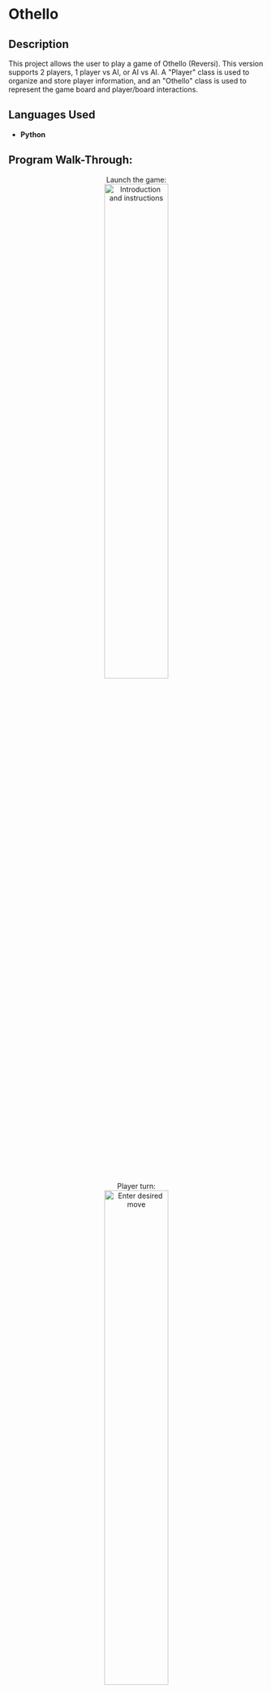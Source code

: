 <h1>Othello</h1>

<h2>Description</h2>
This project allows the user to play a game of Othello (Reversi). This version supports 2 players, 1 player vs AI, or AI vs AI. A "Player" class is used to organize and store player information, and an "Othello" class is used to represent the game board and player/board interactions.
<br />


<h2>Languages Used</h2>

- <b>Python</b> 

<h2>Program Walk-Through:</h2>

<p align="center">
Launch the game: <br/>
<img src="https://i.imgur.com/Y5viaCA.png" height="50%" width="50%" alt="Introduction and instructions"/>
<br />
<br />
Player turn:  <br/>
<img src="https://i.imgur.com/inzbmu8.png" height="50%" width="50%" alt="Enter desired move"/>
<br />
<br />
See list of available moves:  <br/>
<img src="https://i.imgur.com/PJUJNwg.png" height="50%" width="50%" alt="See valid moves"/>
<br />
<br />
Input validation:  <br/>
<img src="https://i.imgur.com/dPatnLY.png" height="50%" width="50%" alt="Only valid moves accepted"/>
<br />
<br />
AI turn:  <br/>
<img src="https://i.imgur.com/F7KBxzt.png" height="50%" width="50%" alt="AI turn"/>
<br />
<br />
</p>
